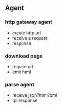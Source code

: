 ## Agent
### http gateway agent
* create http url
* receive a request
* response

### download page
* require url
* emit html

### parse agent
* receive json?html?xml
* tpl response
